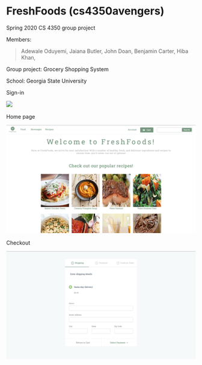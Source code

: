 # FreshFoods (cs4350avengers)
Spring 2020 CS 4350 group project

Members:
> Adewale Oduyemi,
> Jaiana Butler,
> John Doan,
> Benjamin Carter,
> Hiba Khan,

Group project: Grocery Shopping System

School: Georgia State University 



Sign-in

![](images/ReadMe_SignIn.png)

Home page

![](images/ReadMe_HomePage.png)

Checkout

![](images/ReadMe_Checkout.png)
